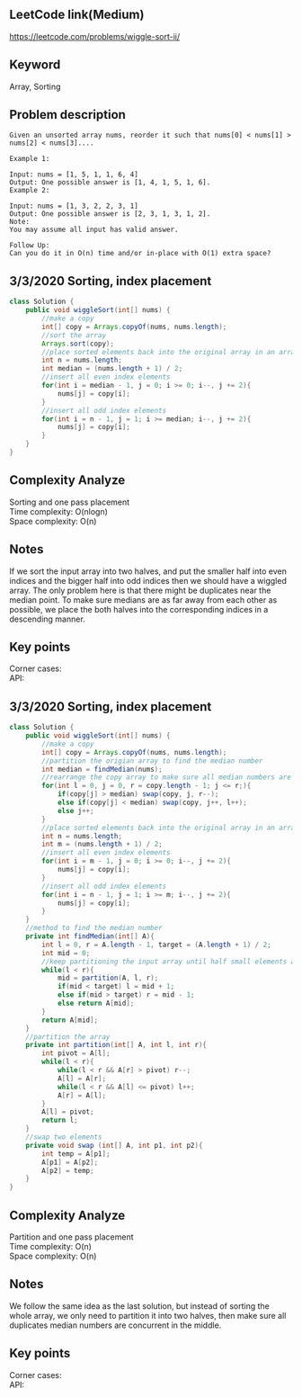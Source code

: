## LeetCode link(Medium)
https://leetcode.com/problems/wiggle-sort-ii/

## Keyword
Array, Sorting

## Problem description
```
Given an unsorted array nums, reorder it such that nums[0] < nums[1] > nums[2] < nums[3]....

Example 1:

Input: nums = [1, 5, 1, 1, 6, 4]
Output: One possible answer is [1, 4, 1, 5, 1, 6].
Example 2:

Input: nums = [1, 3, 2, 2, 3, 1]
Output: One possible answer is [2, 3, 1, 3, 1, 2].
Note:
You may assume all input has valid answer.

Follow Up:
Can you do it in O(n) time and/or in-place with O(1) extra space?
```
## 3/3/2020 Sorting, index placement

```java
class Solution {
    public void wiggleSort(int[] nums) {
        //make a copy
        int[] copy = Arrays.copyOf(nums, nums.length);
        //sort the array
        Arrays.sort(copy);
        //place sorted elements back into the original array in an arranged manner, make sure the numbers near the median point are as far away from each other as possible
        int n = nums.length;
        int median = (nums.length + 1) / 2;
        //insert all even index elements
        for(int i = median - 1, j = 0; i >= 0; i--, j += 2){
            nums[j] = copy[i];
        }
        //insert all odd index elements
        for(int i = n - 1, j = 1; i >= median; i--, j += 2){
            nums[j] = copy[i];
        }
    }
}
```

## Complexity Analyze
Sorting and one pass placement\
Time complexity: O(nlogn)\
Space complexity: O(n)

## Notes
If we sort the input array into two halves, and put the smaller half into even indices and the bigger half into odd indices then we should have a wiggled array. The only problem here is that there might be duplicates near the median point. To make sure medians are as far away from each other as possible, we place the both halves into the corresponding indices in a descending manner.

## Key points
Corner cases:\
API:

## 3/3/2020 Sorting, index placement

```java
class Solution {
    public void wiggleSort(int[] nums) {
        //make a copy
        int[] copy = Arrays.copyOf(nums, nums.length);
        //partition the origian array to find the median number
        int median = findMedian(nums);
        //rearrange the copy array to make sure all median numbers are in the middle
        for(int l = 0, j = 0, r = copy.length - 1; j <= r;){
            if(copy[j] > median) swap(copy, j, r--);
            else if(copy[j] < median) swap(copy, j++, l++);
            else j++;
        }
        //place sorted elements back into the original array in an arranged manner, make sure the numbers near the median point are as far away from each other as possible
        int n = nums.length;
        int m = (nums.length + 1) / 2;
        //insert all even index elements
        for(int i = m - 1, j = 0; i >= 0; i--, j += 2){
            nums[j] = copy[i];
        }
        //insert all odd index elements
        for(int i = n - 1, j = 1; i >= m; i--, j += 2){
            nums[j] = copy[i];
        }
    }
    //method to find the median number
    private int findMedian(int[] A){
        int l = 0, r = A.length - 1, target = (A.length + 1) / 2;
        int mid = 0;
        //keep partitioning the input array until half small elements are on the left
        while(l < r){
            mid = partition(A, l, r);
            if(mid < target) l = mid + 1;
            else if(mid > target) r = mid - 1;
            else return A[mid];
        }
        return A[mid];
    }
    //partition the array
    private int partition(int[] A, int l, int r){
        int pivot = A[l];
        while(l < r){
            while(l < r && A[r] > pivot) r--;
            A[l] = A[r];
            while(l < r && A[l] <= pivot) l++;
            A[r] = A[l];
        }
        A[l] = pivot;
        return l;
    }
    //swap two elements
    private void swap (int[] A, int p1, int p2){
        int temp = A[p1];
        A[p1] = A[p2];
        A[p2] = temp;
    }
}
```

## Complexity Analyze
Partition and one pass placement\
Time complexity: O(n)\
Space complexity: O(n)

## Notes
We follow the same idea as the last solution, but instead of sorting the whole array, we only need to partition it into two halves, then make sure all duplicates median numbers are concurrent in the middle.

## Key points
Corner cases:\
API:
